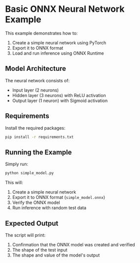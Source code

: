 # Basic ONNX Neural Network Example

This example demonstrates how to:
1. Create a simple neural network using PyTorch
2. Export it to ONNX format
3. Load and run inference using ONNX Runtime

## Model Architecture
The neural network consists of:
- Input layer (2 neurons)
- Hidden layer (3 neurons) with ReLU activation
- Output layer (1 neuron) with Sigmoid activation

## Requirements
Install the required packages:
```bash
pip install -r requirements.txt
```

## Running the Example
Simply run:
```bash
python simple_model.py
```

This will:
1. Create a simple neural network
2. Export it to ONNX format (`simple_model.onnx`)
3. Verify the ONNX model
4. Run inference with random test data

## Expected Output
The script will print:
1. Confirmation that the ONNX model was created and verified
2. The shape of the test input
3. The shape and value of the model's output 